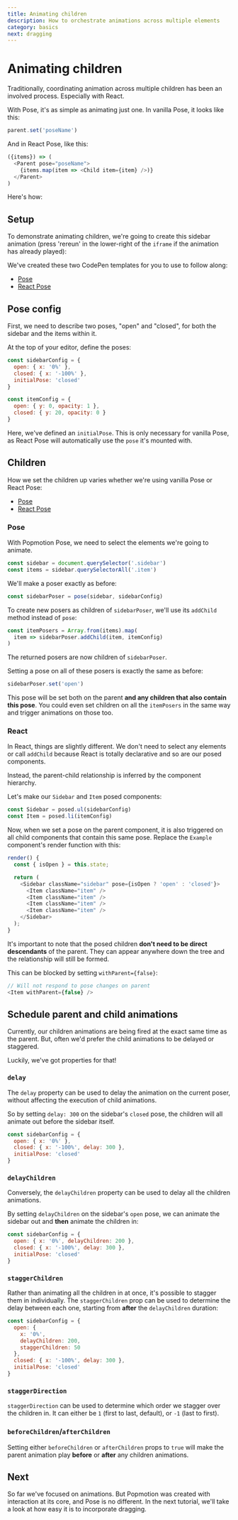 ```yaml
---
title: Animating children
description: How to orchestrate animations across multiple elements
category: basics
next: dragging
---
```


# Animating children

Traditionally, coordinating animation across multiple children has been an involved process. Especially with React.

With Pose, it's as simple as animating just one. In vanilla Pose, it looks like this:

```javascript
parent.set('poseName')
```

And in React Pose, like this:

```javascript
({items}) => (
  <Parent pose="poseName">
    {items.map(item => <Child item={item} />)}
  </Parent>
)
```

Here's how:

<TOC />

## Setup

To demonstrate animating children, we're going to create this sidebar animation (press 'rereun' in the lower-right of the `iframe` if the animation has already played):

<CodePen id="yKbawK" />

We've created these two CodePen templates for you to use to follow along:

- [Pose](https://codepen.io/popmotion/pen/eMeGeE?editors=0010)
- [React Pose](https://codepen.io/popmotion/pen/LdOzzJ?editors=0010)

## Pose config

First, we need to describe two poses, "open" and "closed", for both the sidebar and the items within it.

At the top of your editor, define the poses:

```javascript
const sidebarConfig = {
  open: { x: '0%' },
  closed: { x: '-100%' },
  initialPose: 'closed'
}

const itemConfig = {
  open: { y: 0, opacity: 1 },
  closed: { y: 20, opacity: 0 }
}
```

Here, we've defined an `initialPose`. This is only necessary for vanilla Pose, as React Pose will automatically use the `pose` it's mounted with.

## Children

How we set the children up varies whether we're using vanilla Pose or React Pose:

- [Pose](#animating-children-children-pose)
- [React Pose](#animating-children-children-react)

### Pose

With Popmotion Pose, we need to select the elements we're going to animate.

```javascript
const sidebar = document.querySelector('.sidebar')
const items = sidebar.querySelectorAll('.item')
```

We'll make a poser exactly as before:

```javascript
const sidebarPoser = pose(sidebar, sidebarConfig)
```

To create new posers as children of `sidebarPoser`, we'll use its `addChild` method instead of `pose`:

```javascript
const itemPosers = Array.from(items).map(
  item => sidebarPoser.addChild(item, itemConfig)
)
```

The returned posers are now children of `sidebarPoser`.

Setting a pose on all of these posers is exactly the same as before:

```javascript
sidebarPoser.set('open')
```

This pose will be set both on the parent **and any children that also contain this pose**. You could even set children on all the `itemPosers` in the same way and trigger animations on those too.

<CodePen id="LdybdN" />

### React

In React, things are slightly different. We don't need to select any elements or call `addChild` because React is totally declarative and so are our posed components.

Instead, the parent-child relationship is inferred by the component hierarchy.

Let's make our `Sidebar` and `Item` posed components:

```javascript
const Sidebar = posed.ul(sidebarConfig)
const Item = posed.li(itemConfig)
```

Now, when we set a pose on the parent component, it is also triggered on all child components that contain this same pose. Replace the `Example` component's render function with this:

```javascript
render() {
  const { isOpen } = this.state;

  return (
    <Sidebar className="sidebar" pose={isOpen ? 'open' : 'closed'}>
      <Item className="item" />
      <Item className="item" />
      <Item className="item" />
      <Item className="item" />
    </Sidebar>
  );
}
```

<CodePen id="yKbawK" />

It's important to note that the posed children **don't need to be direct descendants** of the parent. They can appear anywhere down the tree and the relationship will still be formed.

This can be blocked by setting `withParent={false}`:

```javascript
// Will not respond to pose changes on parent
<Item withParent={false} />
```

## Schedule parent and child animations

Currently, our children animations are being fired at the exact same time as the parent. But, often we'd prefer the child animations to be delayed or staggered.

Luckily, we've got properties for that!

### `delay`

The `delay` property can be used to delay the animation on the current poser, without affecting the execution of child animations.

So by setting `delay: 300` on the sidebar's `closed` pose, the children will all animate out before the sidebar itself.

```javascript
const sidebarConfig = {
  open: { x: '0%' },
  closed: { x: '-100%', delay: 300 },
  initialPose: 'closed'
}
```

### `delayChildren`

Conversely, the `delayChildren` property can be used to delay all the children animations.

By setting `delayChildren` on the sidebar's `open` pose, we can animate the sidebar out and **then** animate the children in:

```javascript
const sidebarConfig = {
  open: { x: '0%', delayChildren: 200 },
  closed: { x: '-100%', delay: 300 },
  initialPose: 'closed'
}
```

### `staggerChildren`

Rather than animating all the children in at once, it's possible to stagger them in individually. The `staggerChildren` prop can be used to determine the delay between each one, starting from **after** the `delayChildren` duration:

```javascript
const sidebarConfig = {
  open: {
    x: '0%',
    delayChildren: 200,
    staggerChildren: 50
  },
  closed: { x: '-100%', delay: 300 },
  initialPose: 'closed'
}
```

### `staggerDirection`

`staggerDirection` can be used to determine which order we stagger over the children in. It can either be `1` (first to last, default), or `-1` (last to first).

### `beforeChildren`/`afterChildren`

Setting either `beforeChildren` or `afterChildren` props to `true` will make the parent animation play **before** or **after** any children animations.

## Next

So far we've focused on animations. But Popmotion was created with interaction at its core, and Pose is no different. In the next tutorial, we'll take a look at how easy it is to incorporate dragging.